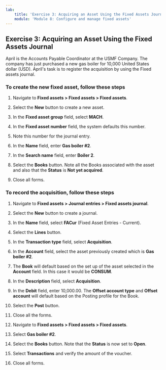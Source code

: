 ```yaml
---
lab:
    title: 'Exercise 3: Acquiring an Asset Using the Fixed Assets Journal'
    module: 'Module 8: Configure and manage fixed assets'
---
```


## Exercise 3: Acquiring an Asset Using the Fixed Assets Journal

April is the Accounts Payable Coordinator at the USMF Company. The company has just purchased a new gas boiler for 10,000 United States dollar (USD). April's task is to register the acquisition by using the Fixed assets journal.

### To create the new fixed asset, follow these steps

1. Navigate to **Fixed assets &gt; Fixed assets &gt; Fixed assets**.

2. Select the **New** button to create a new asset.

3. In the **Fixed asset group** field, select **MACH**.

4. In the **Fixed asset number** field, the system defaults this number.

5. Note this number for the journal entry.

6. In the **Name** field, enter **Gas boiler #2**.

7. In the **Search name** field, enter **Boiler 2**.

8. Select the **Books** button. Note all the Books associated with the asset and also that the **Status** is **Not yet acquired**.

9. Close all forms.

### To record the acquisition, follow these steps

1. Navigate to **Fixed assets &gt; Journal entries &gt; Fixed assets journal**.

2. Select the **New** button to create a journal.

3. In the **Name** field, select **FACur** (Fixed Asset Entries - Current).

4. Select the **Lines** button.

5. In the **Transaction type** field, select **Acquisition**.

6. In the **Account** field, select the asset previously created which is **Gas boiler #2**.

7. The **Book** will default based on the set up of the asset selected in the **Account** field. In this case it would be **CONSUM**.

8. In the **Description** field, select **Acquisition**.

9. In the **Debit** field, enter 10,000.00. The **Offset account type** and **Offset account** will default based on the Posting profile for the Book.

10. Select the **Post** button.

11. Close all the forms.

12. Navigate to **Fixed assets &gt; Fixed assets &gt; Fixed assets**.

13. Select **Gas boiler #2**.

14. Select the **Books** button. Note that the **Status** is now set to **Open**.

15. Select **Transactions** and verify the amount of the voucher.

16. Close all forms.


 

  
‎ 
